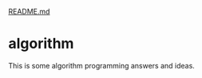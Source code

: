 [README.md](https://github.com/Peiyaoa/algorithm/files/7654131/README.md)
# algorithm
This is some algorithm programming answers and ideas.

